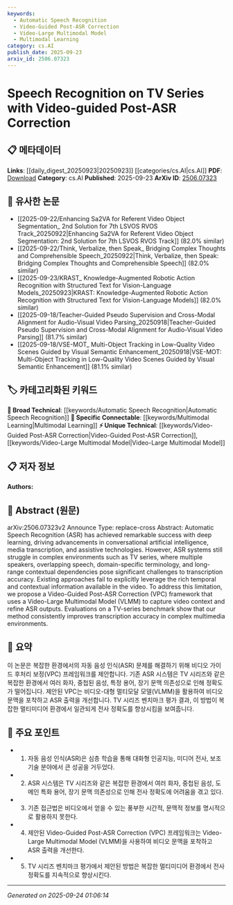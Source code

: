```yaml
---
keywords:
  - Automatic Speech Recognition
  - Video-Guided Post-ASR Correction
  - Video-Large Multimodal Model
  - Multimodal Learning
category: cs.AI
publish_date: 2025-09-23
arxiv_id: 2506.07323
---
```


<!-- KEYWORD_LINKING_METADATA:
{
  "processed_timestamp": "2025-09-24T01:06:14.120591",
  "vocabulary_version": "1.0",
  "selected_keywords": [
    "Automatic Speech Recognition",
    "Video-Guided Post-ASR Correction",
    "Video-Large Multimodal Model",
    "Multimodal Learning"
  ],
  "rejected_keywords": [],
  "similarity_scores": {
    "Automatic Speech Recognition": 0.78,
    "Video-Guided Post-ASR Correction": 0.8,
    "Video-Large Multimodal Model": 0.77,
    "Multimodal Learning": 0.79
  },
  "extraction_method": "AI_prompt_based",
  "budget_applied": true,
  "candidates_json": {
    "candidates": [
      {
        "surface": "Automatic Speech Recognition",
        "canonical": "Automatic Speech Recognition",
        "aliases": [
          "ASR"
        ],
        "category": "broad_technical",
        "rationale": "ASR is a foundational technology in the paper, connecting to broader fields like Natural Language Processing and Machine Learning.",
        "novelty_score": 0.45,
        "connectivity_score": 0.85,
        "specificity_score": 0.6,
        "link_intent_score": 0.78
      },
      {
        "surface": "Video-Guided Post-ASR Correction",
        "canonical": "Video-Guided Post-ASR Correction",
        "aliases": [
          "VPC"
        ],
        "category": "unique_technical",
        "rationale": "This is a novel framework introduced in the paper, crucial for linking specific advancements in ASR technology.",
        "novelty_score": 0.75,
        "connectivity_score": 0.7,
        "specificity_score": 0.85,
        "link_intent_score": 0.8
      },
      {
        "surface": "Video-Large Multimodal Model",
        "canonical": "Video-Large Multimodal Model",
        "aliases": [
          "VLMM"
        ],
        "category": "unique_technical",
        "rationale": "The VLMM is a key component of the proposed framework, linking video context with ASR outputs.",
        "novelty_score": 0.68,
        "connectivity_score": 0.72,
        "specificity_score": 0.8,
        "link_intent_score": 0.77
      },
      {
        "surface": "Multimodal",
        "canonical": "Multimodal Learning",
        "aliases": [],
        "category": "specific_connectable",
        "rationale": "Multimodal Learning is essential for understanding the integration of video and audio data in the paper.",
        "novelty_score": 0.5,
        "connectivity_score": 0.88,
        "specificity_score": 0.7,
        "link_intent_score": 0.79
      }
    ],
    "ban_list_suggestions": [
      "complex environments",
      "transcription accuracy"
    ]
  },
  "decisions": [
    {
      "candidate_surface": "Automatic Speech Recognition",
      "resolved_canonical": "Automatic Speech Recognition",
      "decision": "linked",
      "scores": {
        "novelty": 0.45,
        "connectivity": 0.85,
        "specificity": 0.6,
        "link_intent": 0.78
      }
    },
    {
      "candidate_surface": "Video-Guided Post-ASR Correction",
      "resolved_canonical": "Video-Guided Post-ASR Correction",
      "decision": "linked",
      "scores": {
        "novelty": 0.75,
        "connectivity": 0.7,
        "specificity": 0.85,
        "link_intent": 0.8
      }
    },
    {
      "candidate_surface": "Video-Large Multimodal Model",
      "resolved_canonical": "Video-Large Multimodal Model",
      "decision": "linked",
      "scores": {
        "novelty": 0.68,
        "connectivity": 0.72,
        "specificity": 0.8,
        "link_intent": 0.77
      }
    },
    {
      "candidate_surface": "Multimodal",
      "resolved_canonical": "Multimodal Learning",
      "decision": "linked",
      "scores": {
        "novelty": 0.5,
        "connectivity": 0.88,
        "specificity": 0.7,
        "link_intent": 0.79
      }
    }
  ]
}
-->

# Speech Recognition on TV Series with Video-guided Post-ASR Correction

## 📋 메타데이터

**Links**: [[daily_digest_20250923|20250923]] [[categories/cs.AI|cs.AI]]
**PDF**: [Download](https://arxiv.org/pdf/2506.07323.pdf)
**Category**: cs.AI
**Published**: 2025-09-23
**ArXiv ID**: [2506.07323](https://arxiv.org/abs/2506.07323)

## 🔗 유사한 논문
- [[2025-09-22/Enhancing Sa2VA for Referent Video Object Segmentation_ 2nd Solution for 7th LSVOS RVOS Track_20250922|Enhancing Sa2VA for Referent Video Object Segmentation: 2nd Solution for 7th LSVOS RVOS Track]] (82.0% similar)
- [[2025-09-22/Think, Verbalize, then Speak_ Bridging Complex Thoughts and Comprehensible Speech_20250922|Think, Verbalize, then Speak: Bridging Complex Thoughts and Comprehensible Speech]] (82.0% similar)
- [[2025-09-23/KRAST_ Knowledge-Augmented Robotic Action Recognition with Structured Text for Vision-Language Models_20250923|KRAST: Knowledge-Augmented Robotic Action Recognition with Structured Text for Vision-Language Models]] (82.0% similar)
- [[2025-09-18/Teacher-Guided Pseudo Supervision and Cross-Modal Alignment for Audio-Visual Video Parsing_20250918|Teacher-Guided Pseudo Supervision and Cross-Modal Alignment for Audio-Visual Video Parsing]] (81.7% similar)
- [[2025-09-18/VSE-MOT_ Multi-Object Tracking in Low-Quality Video Scenes Guided by Visual Semantic Enhancement_20250918|VSE-MOT: Multi-Object Tracking in Low-Quality Video Scenes Guided by Visual Semantic Enhancement]] (81.1% similar)

## 🏷️ 카테고리화된 키워드
**🧠 Broad Technical**: [[keywords/Automatic Speech Recognition|Automatic Speech Recognition]]
**🔗 Specific Connectable**: [[keywords/Multimodal Learning|Multimodal Learning]]
**⚡ Unique Technical**: [[keywords/Video-Guided Post-ASR Correction|Video-Guided Post-ASR Correction]], [[keywords/Video-Large Multimodal Model|Video-Large Multimodal Model]]

## 📋 저자 정보

**Authors:** 

## 📄 Abstract (원문)

arXiv:2506.07323v2 Announce Type: replace-cross 
Abstract: Automatic Speech Recognition (ASR) has achieved remarkable success with deep learning, driving advancements in conversational artificial intelligence, media transcription, and assistive technologies. However, ASR systems still struggle in complex environments such as TV series, where multiple speakers, overlapping speech, domain-specific terminology, and long-range contextual dependencies pose significant challenges to transcription accuracy. Existing approaches fail to explicitly leverage the rich temporal and contextual information available in the video. To address this limitation, we propose a Video-Guided Post-ASR Correction (VPC) framework that uses a Video-Large Multimodal Model (VLMM) to capture video context and refine ASR outputs. Evaluations on a TV-series benchmark show that our method consistently improves transcription accuracy in complex multimedia environments.

## 📝 요약

이 논문은 복잡한 환경에서의 자동 음성 인식(ASR) 문제를 해결하기 위해 비디오 가이드 후처리 보정(VPC) 프레임워크를 제안합니다. 기존 ASR 시스템은 TV 시리즈와 같은 복잡한 환경에서 여러 화자, 중첩된 음성, 특정 용어, 장기 문맥 의존성으로 인해 정확도가 떨어집니다. 제안된 VPC는 비디오-대형 멀티모달 모델(VLMM)을 활용하여 비디오 문맥을 포착하고 ASR 출력을 개선합니다. TV 시리즈 벤치마크 평가 결과, 이 방법이 복잡한 멀티미디어 환경에서 일관되게 전사 정확도를 향상시킴을 보여줍니다.

## 🎯 주요 포인트

- 1. 자동 음성 인식(ASR)은 심층 학습을 통해 대화형 인공지능, 미디어 전사, 보조 기술 분야에서 큰 성공을 거두었다.
- 2. ASR 시스템은 TV 시리즈와 같은 복잡한 환경에서 여러 화자, 중첩된 음성, 도메인 특화 용어, 장기 문맥 의존성으로 인해 전사 정확도에 어려움을 겪고 있다.
- 3. 기존 접근법은 비디오에서 얻을 수 있는 풍부한 시간적, 문맥적 정보를 명시적으로 활용하지 못한다.
- 4. 제안된 Video-Guided Post-ASR Correction (VPC) 프레임워크는 Video-Large Multimodal Model (VLMM)을 사용하여 비디오 문맥을 포착하고 ASR 출력을 개선한다.
- 5. TV 시리즈 벤치마크 평가에서 제안된 방법은 복잡한 멀티미디어 환경에서 전사 정확도를 지속적으로 향상시킨다.


---

*Generated on 2025-09-24 01:06:14*